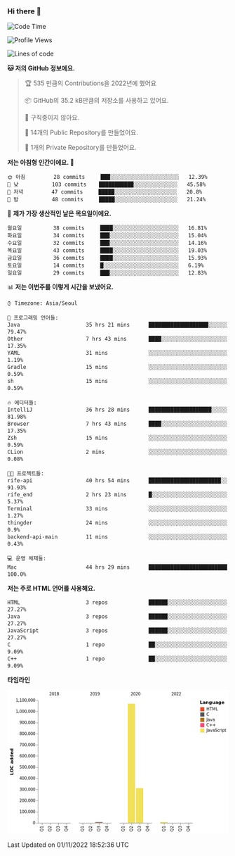 ### Hi there 👋

<!--
**otm0937/otm0937** is a ✨ _special_ ✨ repository because its `README.md` (this file) appears on your GitHub profile.

Here are some ideas to get you started:

- 🔭 I’m currently working on ...
- 🌱 I’m currently learning ...
- 👯 I’m looking to collaborate on ...
- 🤔 I’m looking for help with ...
- 💬 Ask me about ...
- 📫 How to reach me: ...
- 😄 Pronouns: ...
- ⚡ Fun fact: ...
-->

  <!--START_SECTION:waka-->
![Code Time](http://img.shields.io/badge/Code%20Time-523%20hrs%2057%20mins-blue)

![Profile Views](http://img.shields.io/badge/Profile%20Views-2-blue)

![Lines of code](https://img.shields.io/badge/%EC%A0%80%EB%8A%94%20%EC%97%AC%ED%83%9C%EA%B9%8C%EC%A7%80%20-1%20Million%20%EC%A4%84%EC%9D%98%20%EC%BD%94%EB%93%9C%EB%A5%BC%20%EC%9E%91%EC%84%B1%ED%96%88%EC%96%B4%EC%9A%94.-blue)

**🐱 저의 GitHub 정보에요.** 

> 🏆 535 만큼의 Contributions을 2022년에 했어요
 > 
> 📦 GitHub의 35.2 kB만큼의 저장소를 사용하고 있어요. 
 > 
> 🚫 구직중이지 않아요.
 > 
> 📜 14개의 Public Repository를 만들었어요. 
 > 
> 🔑 1개의 Private Repository를 만들었어요. 
 > 
**저는 아침형 인간이에요. 🐤** 

```text
🌞 아침         28 commits     ███░░░░░░░░░░░░░░░░░░░░░░   12.39% 
🌆 낮　         103 commits    ███████████░░░░░░░░░░░░░░   45.58% 
🌃 저녁         47 commits     █████░░░░░░░░░░░░░░░░░░░░   20.8% 
🌙 밤　         48 commits     █████░░░░░░░░░░░░░░░░░░░░   21.24%

```
📅 **제가 가장 생산적인 날은 목요일이에요.** 

```text
월요일          38 commits     ████░░░░░░░░░░░░░░░░░░░░░   16.81% 
화요일          34 commits     ███░░░░░░░░░░░░░░░░░░░░░░   15.04% 
수요일          32 commits     ███░░░░░░░░░░░░░░░░░░░░░░   14.16% 
목요일          43 commits     ████░░░░░░░░░░░░░░░░░░░░░   19.03% 
금요일          36 commits     ████░░░░░░░░░░░░░░░░░░░░░   15.93% 
토요일          14 commits     █░░░░░░░░░░░░░░░░░░░░░░░░   6.19% 
일요일          29 commits     ███░░░░░░░░░░░░░░░░░░░░░░   12.83%

```


📊 **저는 이번주를 이렇게 시간을 보냈어요.** 

```text
⌚︎ Timezone: Asia/Seoul

💬 프로그래밍 언어들: 
Java                     35 hrs 21 mins      ███████████████████░░░░░░   79.47% 
Other                    7 hrs 43 mins       ████░░░░░░░░░░░░░░░░░░░░░   17.35% 
YAML                     31 mins             ░░░░░░░░░░░░░░░░░░░░░░░░░   1.19% 
Gradle                   15 mins             ░░░░░░░░░░░░░░░░░░░░░░░░░   0.59% 
sh                       15 mins             ░░░░░░░░░░░░░░░░░░░░░░░░░   0.59%

🔥 에디터들: 
IntelliJ                 36 hrs 28 mins      ████████████████████░░░░░   81.98% 
Browser                  7 hrs 43 mins       ████░░░░░░░░░░░░░░░░░░░░░   17.35% 
Zsh                      15 mins             ░░░░░░░░░░░░░░░░░░░░░░░░░   0.59% 
CLion                    2 mins              ░░░░░░░░░░░░░░░░░░░░░░░░░   0.08%

🐱‍💻 프로젝트들: 
rife-api                 40 hrs 54 mins      ███████████████████████░░   91.93% 
rife_end                 2 hrs 23 mins       █░░░░░░░░░░░░░░░░░░░░░░░░   5.37% 
Terminal                 33 mins             ░░░░░░░░░░░░░░░░░░░░░░░░░   1.27% 
thingder                 24 mins             ░░░░░░░░░░░░░░░░░░░░░░░░░   0.9% 
backend-api-main         11 mins             ░░░░░░░░░░░░░░░░░░░░░░░░░   0.43%

💻 운영 체제들: 
Mac                      44 hrs 29 mins      █████████████████████████   100.0%

```

**저는 주로 HTML 언어를 사용해요.** 

```text
HTML                     3 repos             ██████░░░░░░░░░░░░░░░░░░░   27.27% 
Java                     3 repos             ██████░░░░░░░░░░░░░░░░░░░   27.27% 
JavaScript               3 repos             ██████░░░░░░░░░░░░░░░░░░░   27.27% 
C                        1 repo              ██░░░░░░░░░░░░░░░░░░░░░░░   9.09% 
C++                      1 repo              ██░░░░░░░░░░░░░░░░░░░░░░░   9.09%

```


**타임라인**

![Chart not found](https://raw.githubusercontent.com/otm0937/otm0937/main/charts/bar_graph.png) 


 Last Updated on 01/11/2022 18:52:36 UTC
<!--END_SECTION:waka-->
